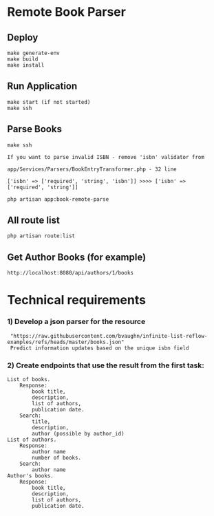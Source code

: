 # Remote Book Parser

## Deploy

```
make generate-env
make build
make install
```

## Run Application

```
make start (if not started)
make ssh
```

## Parse Books

```
make ssh

If you want to parse invalid ISBN - remove 'isbn' validator from

app/Services/Parsers/BookEntryTransformer.php - 32 line

['isbn' => ['required', 'string', 'isbn']] >>>> ['isbn' => ['required', 'string']]

php artisan app:book-remote-parse
```

## All route list

```
php artisan route:list
```

## Get Author Books (for example)

```
http://localhost:8080/api/authors/1/books
```

# Technical requirements

### 1) Develop a json parser for the resource 
```
 "https://raw.githubusercontent.com/bvaughn/infinite-list-reflow-examples/refs/heads/master/books.json"
 Predict information updates based on the unique isbn field
```

### 2) Create endpoints that use the result from the first task:
```
List of books. 
    Response: 
        book title, 
        description, 
        list of authors, 
        publication date. 
    Search: 
        title, 
        description, 
        author (possible by author_id)
List of authors. 
    Response: 
        author name
        number of books. 
    Search: 
        author name
Author's books. 
    Response: 
        book title, 
        description, 
        list of authors, 
        publication date.

```


